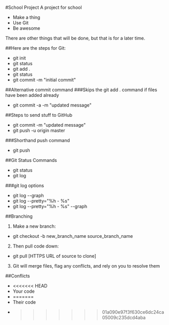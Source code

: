 #School Project
A project for school

- Make a thing
- Use Git
- Be awesome

There are other things that will be done, but that is for a later time.

##Here are the steps for Git:
- git init
- git status
- git add .
- git status
- git commit -m "initial commit"

##Alternative commit command
###Skips the git add . command if files have been added already
- git commit -a -m "updated message"

##Steps to send stuff to GitHub
- git commit -m "updated message"
- git push -u origin master

###Shorthand push command
- git push

##Git Status Commands
- git status
- git log

###git log options
- git log --graph
- git log --pretty="%h - %s"
- git log --pretty="%h - %s" --graph

##Branching
1. Make a new branch:
- git checkout -b new_branch_name source_branch_name
2. Then pull code down:
- git pull [HTTPS URL of source to clone]
3. Git will merge files, flag any conflicts, and rely on you to resolve them

##Conflicts
- <<<<<<< HEAD
- Your code
- =======
- Their code
- >>>>>>> 01a090e97f3f630ce6dc24ca05009c235dcd4aba
